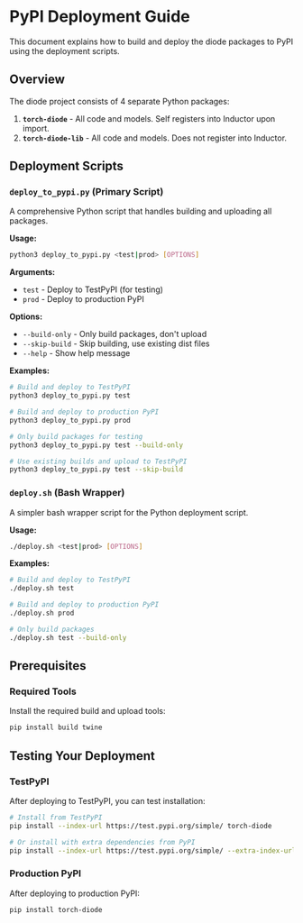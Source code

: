 # PyPI Deployment Guide

This document explains how to build and deploy the diode packages to PyPI using the deployment scripts.

## Overview

The diode project consists of 4 separate Python packages:

1. **`torch-diode`** - All code and models. Self registers into Inductor upon import.
2. **`torch-diode-lib`** - All code and models. Does not register into Inductor.

## Deployment Scripts

### `deploy_to_pypi.py` (Primary Script)

A comprehensive Python script that handles building and uploading all packages.

**Usage:**
```bash
python3 deploy_to_pypi.py <test|prod> [OPTIONS]
```

**Arguments:**
- `test` - Deploy to TestPyPI (for testing)
- `prod` - Deploy to production PyPI

**Options:**
- `--build-only` - Only build packages, don't upload
- `--skip-build` - Skip building, use existing dist files
- `--help` - Show help message

**Examples:**
```bash
# Build and deploy to TestPyPI
python3 deploy_to_pypi.py test

# Build and deploy to production PyPI
python3 deploy_to_pypi.py prod

# Only build packages for testing
python3 deploy_to_pypi.py test --build-only

# Use existing builds and upload to TestPyPI
python3 deploy_to_pypi.py test --skip-build
```

### `deploy.sh` (Bash Wrapper)

A simpler bash wrapper script for the Python deployment script.

**Usage:**
```bash
./deploy.sh <test|prod> [OPTIONS]
```

**Examples:**
```bash
# Build and deploy to TestPyPI
./deploy.sh test

# Build and deploy to production PyPI
./deploy.sh prod

# Only build packages
./deploy.sh test --build-only
```

## Prerequisites

### Required Tools

Install the required build and upload tools:

```bash
pip install build twine
```

## Testing Your Deployment

### TestPyPI

After deploying to TestPyPI, you can test installation:

```bash
# Install from TestPyPI
pip install --index-url https://test.pypi.org/simple/ torch-diode

# Or install with extra dependencies from PyPI
pip install --index-url https://test.pypi.org/simple/ --extra-index-url https://pypi.org/simple/ torch-diode
```

### Production PyPI

After deploying to production PyPI:

```bash
pip install torch-diode
```
